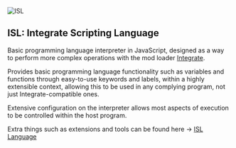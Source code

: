 ![ISL](https://github.com/LightningLaser8/ISL/assets/79471455/7b514f70-0e70-4294-8c49-51e6e449badb)  
## ISL: Integrate Scripting Language

Basic programming language interpreter in JavaScript, designed as a way to perform more complex operations with the mod loader [Integrate](https://github.com/LightningLaser8/Integrate).  

Provides basic programming language functionality such as variables and functions through easy-to-use keywords and labels, within a highly extensible context, allowing this to be used in any complying program, not just Integrate-compatible ones.  

Extensive configuration on the interpreter allows most aspects of execution to be controlled within the host program.  

Extra things such as extensions and tools can be found here -> [ISL Language](https://github.com/ISL-Language)
